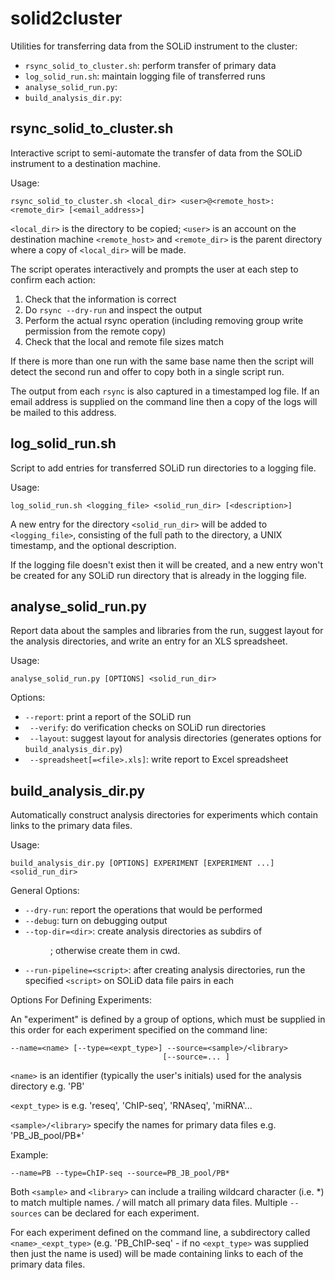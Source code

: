 solid2cluster
=============

Utilities for transferring data from the SOLiD instrument to the cluster:

 *   `rsync_solid_to_cluster.sh`: perform transfer of primary data
 *   `log_solid_run.sh`: maintain logging file of transferred runs
 *   `analyse_solid_run.py`:
 *   `build_analysis_dir.py`:


rsync_solid_to_cluster.sh
-------------------------

Interactive script to semi-automate the transfer of data from the SOLiD
instrument to a destination machine.

Usage:

    rsync_solid_to_cluster.sh <local_dir> <user>@<remote_host>:<remote_dir> [<email_address>]

`<local_dir>` is the directory to be copied; `<user>` is an account on the
destination machine `<remote_host>` and `<remote_dir>` is the parent directory
where a copy of `<local_dir>` will be made.

The script operates interactively and prompts the user at each step to
confirm each action:

1. Check that the information is correct
2. Do `rsync --dry-run` and inspect the output
3. Perform the actual rsync operation (including removing group write permission from the remote copy)
4. Check that the local and remote file sizes match

If there is more than one run with the same base name then the script will detect the second run
and offer to copy both in a single script run.

The output from each `rsync` is also captured in a timestamped log file. If an email address is supplied
on the command line then a copy of the logs will be mailed to this address.


log_solid_run.sh
----------------

Script to add entries for transferred SOLiD run directories to a logging file.

Usage:

    log_solid_run.sh <logging_file> <solid_run_dir> [<description>]

A new entry for the directory `<solid_run_dir>` will be added to `<logging_file>`, consisting of
the full path to the directory, a UNIX timestamp, and the optional description.

If the logging file doesn't exist then it will be created, and a new entry won't be created for any
SOLiD run directory that is already in the logging file.


analyse_solid_run.py
--------------------

Report data about the samples and libraries from the run, suggest layout for the analysis
directories, and write an entry for an XLS spreadsheet.

Usage:

    analyse_solid_run.py [OPTIONS] <solid_run_dir>

Options:

 *  `--report`: print a report of the SOLiD run
 *  ` --verify`: do verification checks on SOLiD run directories
 *  ` --layout`: suggest layout for analysis directories (generates options for `build_analysis_dir.py`)
 *  ` --spreadsheet[=<file>.xls]`: write report to Excel spreadsheet


build_analysis_dir.py
---------------------

Automatically construct analysis directories for experiments which contain links to the primary
data files.

Usage:

    build_analysis_dir.py [OPTIONS] EXPERIMENT [EXPERIMENT ...] <solid_run_dir>

General Options:

 *  `--dry-run`: report the operations that would be performed
 *  `--debug`: turn on debugging output
 *  `--top-dir=<dir>`: create analysis directories as subdirs of <dir>;
      otherwise create them in cwd.
 *  `--run-pipeline=<script>`: after creating analysis directories, run
      the specified `<script>` on SOLiD data file pairs in each

Options For Defining Experiments:

An "experiment" is defined by a group of options, which must be supplied
in this order for each experiment specified on the command line:

    --name=<name> [--type=<expt_type>] --source=<sample>/<library>
                                      [--source=... ]

`<name>` is an identifier (typically the user's initials) used for the
analysis directory e.g. 'PB'

`<expt_type>` is e.g. 'reseq', 'ChIP-seq', 'RNAseq', 'miRNA'...

`<sample>/<library>` specify the names for primary data files e.g.
'PB_JB_pool/PB*'

Example:

    --name=PB --type=ChIP-seq --source=PB_JB_pool/PB*

Both `<sample>` and `<library>` can include a trailing wildcard character
(i.e. *) to match multiple names. */* will match all primary data files.
Multiple `--sources` can be declared for each experiment.

For each experiment defined on the command line, a subdirectory called
`<name>_<expt_type>` (e.g. 'PB_ChIP-seq' - if no `<expt_type>`
was supplied then just the name is used) will be made containing links to
each of the primary data files.
